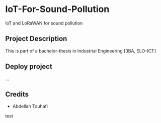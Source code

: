 # IoT-For-Sound-Pollution
IoT and LoRaWAN for sound pollution

## Project Description

This is part of a bachelor-thesis in Industrial Engineering [3BA, ELO-ICT]

## Deploy project

...

## Credits

- Abdellah Touhafi

test
